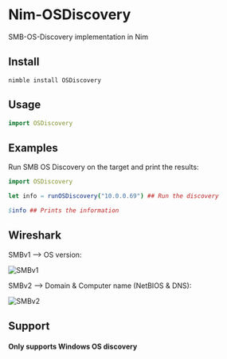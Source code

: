 # Nim-OSDiscovery
SMB-OS-Discovery implementation in Nim

## Install
```
nimble install OSDiscovery
```

## Usage
```Nim
import OSDiscovery
```

## Examples
Run SMB OS Discovery on the target and print the results:
```Nim
import OSDiscovery

let info = runOSDiscovery("10.0.0.69") ## Run the discovery

$info ## Prints the information
```

## Wireshark
SMBv1 --> OS version:

![SMBv1](https://user-images.githubusercontent.com/69467775/112345256-8c99b500-8ccd-11eb-9f4f-7a7b03e1b812.png)

SMBv2 --> Domain & Computer name (NetBIOS & DNS):

![SMBv2](https://user-images.githubusercontent.com/69467775/112346161-5b6db480-8cce-11eb-9ca1-e41b21775fa6.png)


## Support
#### Only supports Windows OS discovery
